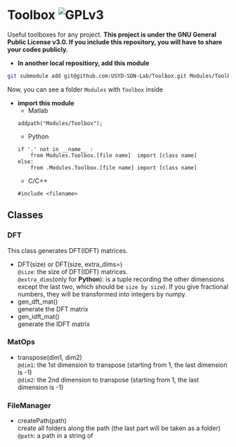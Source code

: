 # Toolbox ![GPLv3](https://www.gnu.org/graphics/gplv3-or-later-sm.png)
Useful toolboxes for any project. **This project is under the GNU General Public License v3.0. If you include this repository, you will have to share your codes publicly.**
* **In another local repositiory, add this module**
```sh
git submodule add git@github.com:USYD-SDN-Lab/Toolbox.git Modules/Toolbox
```
Now, you can see a folder `Modules` with `Toolbox` inside
* **import this module**
	* Matlab
	```
	addpath("Modules/Toolbox");
	```
	* Python
	```
	if '.' not in __name__ :
		from Modules.Toolbox.[file name]  import [class name]
	else:
		from .Modules.Toolbox.[file name] import [class name]
	```
	* C/C++
	```
	#include <filename>
	```

## Classes
### DFT
This class generates DFT(IDFT) matrices.
* DFT(size) or DFT(size, extra_dims=)<br>
`@size`: the size of DFT(IDFT) matrices. <br>
`@extra_dims`(only for **Python**): is a tuple recording the other dimensions except the last two, which should be `size by size`). If you give fractional numbers, they will be transformed into integers by numpy.
* gen_dft_mat()<br>
generate the DFT matrix
* gen_idft_mat()<br>
generate the IDFT matrix

### MatOps
* transpose(dim1, dim2)<br>
`@dim1`: the 1st dimension to transpose (starting from 1, the last dimension is -1)<br>
`@dim2`: the 2nd dimension to transpose (starting from 1, the last dimension is -1)<br>

### FileManager
* createPath(path)<br>
create all folders along the path (the last part will be taken as a folder)<br>
`@path`: a path in a string of <string>
